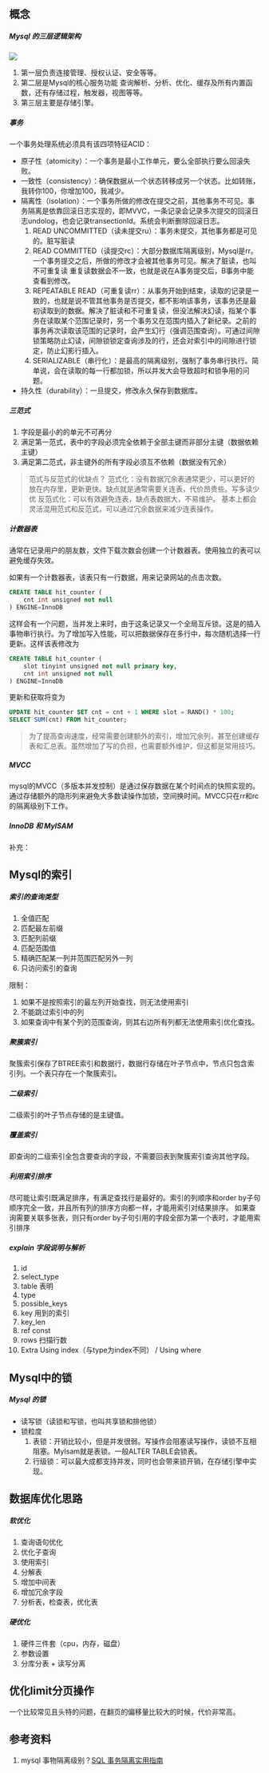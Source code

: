 ## 概念

##### Mysql 的三层逻辑架构 
![](https://upload-images.jianshu.io/upload_images/8573331-0bc0c30bd6d1f28a.png?imageMogr2/auto-orient/strip%7CimageView2/2/w/1240)
1. 第一层负责连接管理、授权认证、安全等等。
2. 第二层是Mysql的核心服务功能 查询解析、分析、优化、缓存及所有内置函数，还有存储过程，触发器，视图等等。
3. 第三层主要是存储引擎。 

##### 事务
一个事务处理系统必须具有该四项特征ACID：
- 原子性（atomicity）：一个事务是最小工作单元，要么全部执行要么回滚失败。
- 一致性（consistency）：确保数据从一个状态转移成另一个状态。比如转账，我转你100，你增加100，我减少。
- 隔离性（isolation）：一个事务所做的修改在提交之前，其他事务不可见。事务隔离是依靠回滚日志实现的，即MVVC，一条记录会记录多次提交的回滚日志undolog，也会记录transectionId。系统会判断删除回滚日志。
  1. READ UNCOMMITTED（读未提交ru）：事务未提交，其他事务都是可见的。脏写脏读
  2. READ COMMITTED（读提交rc）：大部分数据库隔离级别，Mysql是rr。一个事务提交之后，所做的修改才会被其他事务可见。解决了脏读，也叫不可重复读 重复读数据会不一致，也就是说在A事务提交后，B事务中能查看到修改。
  3. REPEATABLE READ（可重复读rr）：从事务开始到结束，读取的记录是一致的，也就是说不管其他事务是否提交，都不影响该事务，该事务还是最初读取到的数据。解决了脏读和不可重复读，但没法解决幻读，指某个事务在读取某个范围记录时，另一个事务又在范围内插入了新纪录。之前的事务再次读取该范围的记录时，会产生幻行（强调范围查询）。可通过间隙锁策略防止幻读，间隙锁锁定查询涉及的行，还会对索引中的间隙进行锁定，防止幻影行插入。
  4. SERIALIZABLE（串行化）：是最高的隔离级别，强制了事务串行执行。简单说，会在读取的每一行都加锁，所以并发大会导致超时和锁争用的问题。
- 持久性（durability）：一旦提交，修改永久保存到数据库。


##### 三范式
1. 字段是最小的的单元不可再分
2. 满足第一范式，表中的字段必须完全依赖于全部主键而非部分主键（数据依赖主键）
3. 满足第二范式，非主键外的所有字段必须互不依赖（数据没有冗余）

> 范式与反范式的优缺点？
范式化：没有数据冗余表通常更少，可以更好的放在内存里，更新更快。缺点就是通常需要关连表，代价昂贵些。写多读少优
反范式化：可以有效避免连表，缺点表数据大，不易维护。
基本上都会灵活混用范式和反范式，可以通过冗余数据来减少连表操作。

##### 计数器表
通常在记录用户的朋友数，文件下载次数会创建一个计数器表。使用独立的表可以避免缓存失效。

如果有一个计数器表，该表只有一行数据，用来记录网站的点击次数。

```sql
CREATE TABLE hit_counter (
    cnt int unsigned not null
) ENGINE=InnoDB
```

这样会有一个问题，当并发上来时，由于这条记录又一个全局互斥锁。这是的插入事物串行执行。为了增加写入性能，可以把数据保存在多行中，每次随机选择一行更新。这样该表修改为

```sql
CREATE TABLE hit_counter (
    slot tinyint unsigned not null primary key,
    cnt int unsigned not null
) ENGINE=InnoDB
```

更新和获取将变为

```sql
UPDATE hit_counter SET cnt = cnt + 1 WHERE slot = RAND() * 100;
SELECT SUM(cnt) FROM hit_counter;
```

> 为了提高查询速度，经常需要创建额外的索引，增加冗余列，甚至创建缓存表和汇总表。虽然增加了写的负担，也需要额外维护，但这都是常用技巧。

##### MVCC
mysql的MVCC（多版本并发控制）是通过保存数据在某个时间点的快照实现的。通过存储额外的隐形列来避免大多数读操作加锁，空间换时间。MVCC只在rr和rc的隔离级别下工作。

##### InnoDB 和 MyISAM
补充：

## Mysql的索引

##### 索引的查询类型
1. 全值匹配
2. 匹配最左前缀
3. 匹配列前缀
4. 匹配范围值
5. 精确匹配某一列并范围匹配另外一列
6. 只访问索引的查询  

限制：
1. 如果不是按照索引的最左列开始查找，则无法使用索引
2. 不能跳过索引中的列
3. 如果查询中有某个列的范围查询，则其右边所有列都无法使用索引优化查找。

##### 聚簇索引
聚簇索引保存了BTREE索引和数据行，数据行存储在叶子节点中，节点只包含索引列。一个表只存在一个聚簇索引。

##### 二级索引
二级索引的叶子节点存储的是主键值。

##### 覆盖索引
即查询的二级索引全包含要查询的字段，不需要回表到聚簇索引查询其他字段。

##### 利用索引排序
尽可能让索引既满足排序，有满足查找行是最好的。索引的列顺序和order by子句顺序完全一致，并且所有列的排序方向都一样，才能用索引对结果排序。
如果查询需要关联多张表，则只有order by子句引用的字段全部为第一个表时，才能用索引排序

##### explain 字段说明与解析
1. id
2. select_type       
3. table             表明
4. type
5. possible_keys
6. key               用到的索引
7. key_len
8. ref               const
9. rows              扫描行数
10. Extra            Using index（与type为index不同） / Using where


## Mysql中的锁
##### Mysql 的锁
- 读写锁（读锁和写锁，也叫共享锁和排他锁）
- 锁粒度
  1. 表锁：开销比较小，但是并发很弱。写操作会阻塞读写操作，读锁不互相阻塞。MyIsam就是表锁。一般ALTER TABLE会锁表。
  2. 行级锁：可以最大成都支持并发，同时也会带来锁开销，在存储引擎中实现。
 



## 数据库优化思路
##### 软优化
  1. 查询语句优化
  2. 优化子查询
  3. 使用索引
  4. 分解表
  5. 增加中间表
  6. 增加冗余字段
  7. 分析表，检查表，优化表
##### 硬优化
  1. 硬件三件套（cpu，内存，磁盘）
  2. 参数设置
  3. 分库分表 + 读写分离
  
## 优化limit分页操作
一个比较常见且头特的问题，在翻页的偏移量比较大的时候，代价非常高。


## 参考资料
1. mysql 事物隔离级别？[SQL 事务隔离实用指南](https://juejin.im/post/59b7ce03f265da0672281fcc?utm_source=gold-miner&utm_medium=readme&utm_campaign=github)
